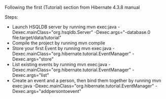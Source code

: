 Following the first (Tutorial) section from Hibernate 4.3.8 manual

Steps:
- Launch HSQLDB server by running
	mvn exec:java -Dexec.mainClass="org.hsqldb.Server" -Dexec.args="-database.0 file:target/data/tutorial"
- Compile the project by running
	mvn compile
- Store your first Event by running
	mvn exec:java -Dexec.mainClass="org.hibernate.tutorial.EventManager" -Dexec.args="store"
- List existing events by running
	mvn exec:java -Dexec.mainClass="org.hibernate.tutorial.EventManager" -Dexec.args="list"
- Create an event and a person, then bind them together by running
	mvn exec:java -Dexec.mainClass="org.hibernate.tutorial.EventManager" -Dexec.args="addpersontoevent"
